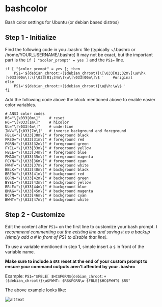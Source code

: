 # bashcolor
Bash color settings for Ubuntu (or debian based distros)

## Step 1 - Initialize
Find the following code in you .bashrc file (typically ~/.bashrc or /home/YOUR_USERNAME/.bashrc)
It may not be exact, but the important part is the `if [ "$color_prompt" = yes ]` and the `PS1=` line.
```
if [ "$color_prompt" = yes ]; then
    PS1='${debian_chroot:+($debian_chroot)}\[\033[01;32m\]\u@\h\[\033[00m\]:\[\033[01;34m\]\w\[\033[00m\]\$ '    #original
else
    PS1='${debian_chroot:+($debian_chroot)}\u@\h:\w\$ '
fi
```
Add the following code above the block mentioned above to enable easier color variables.

```
# ANSI color codes
RS="\[\033[0m\]"    # reset
HC="\[\033[1m\]"    # hicolor
UL="\[\033[4m\]"    # underline
INV="\[\033[7m\]"   # inverse background and foreground
FBLK="\[\033[30m\]" # foreground black
FRED="\[\033[31m\]" # foreground red
FGRN="\[\033[32m\]" # foreground green
FYEL="\[\033[33m\]" # foreground yellow
FBLE="\[\033[34m\]" # foreground blue
FMAG="\[\033[35m\]" # foreground magenta
FCYN="\[\033[36m\]" # foreground cyan
FWHT="\[\033[37m\]" # foreground white
BBLK="\[\033[40m\]" # background black
BRED="\[\033[41m\]" # background red
BGRN="\[\033[42m\]" # background green
BYEL="\[\033[43m\]" # background yellow
BBLE="\[\033[44m\]" # background blue
BMAG="\[\033[45m\]" # background magenta
BCYN="\[\033[46m\]" # background cyan
BWHT="\[\033[47m\]" # background white
```

## Step 2 - Customize
Edit the content after `PS1=`  on the first line to customize your bash prompt. 
*I recommend commenting out the existing line and saving it as a backup (simply add a # in front of PS1 to disable that line).*

To use a variable mentioned in step 1, simple insert a `$` in front of the variable name.

**Make sure to include a `$RS` reset at the end of your custom prompt to ensure your command outputs aren't affected by your .bashrc**

Example: 
`PS1="$FBLE[ $HC$FGRN${debian_chroot:+($debian_chroot)}\u$FWHT: $RS$FGRN\w $FBLE]$HC$FWHT$ $RS"`

The above example looks like:

![alt text](https://ibmc.site/misc/bashrc.jpg "Bash example")


